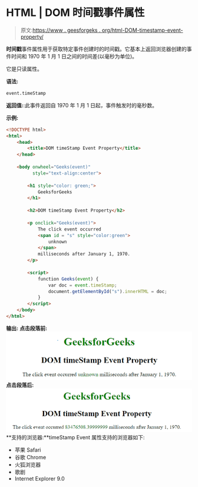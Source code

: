 # HTML | DOM 时间戳事件属性

> 原文:[https://www . geesforgeks . org/html-DOM-timestamp-event-property/](https://www.geeksforgeeks.org/html-dom-timestamp-event-property/)

**时间戳**事件属性用于获取特定事件创建时的时间戳。它基本上返回浏览器创建的事件时间和 1970 年 1 月 1 日之间的时间差(以毫秒为单位)。

它是只读属性。

**语法:**

```html
event.timeStamp
```

**返回值:**:此事件返回自 1970 年 1 月 1 日起，事件触发时的毫秒数。

**示例:**

```html
<!DOCTYPE html>
<html>
    <head>
        <title>DOM timeStamp Event Property</title>
    </head>

    <body onwheel="Geeks(event)" 
          style="text-align:center">

        <h1 style="color: green;">
            GeeksforGeeks
        </h1>

        <h2>DOM timeStamp Event Property</h2>

        <p onclick="Geeks(event)">
            The click event occurred 
            <span id = "s" style="color:green">
                unknown
            </span> 
            milliseconds after January 1, 1970.
        </p> 

        <script>
            function Geeks(event) {
                var doc = event.timeStamp;
                document.getElementById("s").innerHTML = doc;
            }
        </script>
    </body>
</html>                    
```

**输出:**
**点击段落前:**
![timestamp](img/d5b9ef40f7e5cead4b0996412cf0e898.png)
**点击段落后:**
![timestamp](img/77a70c86c28b1381e612181a22a16e36.png)
**支持的浏览器:**timeStamp Event 属性支持的浏览器如下:

*   苹果 Safari
*   谷歌 Chrome
*   火狐浏览器
*   歌剧
*   Internet Explorer 9.0